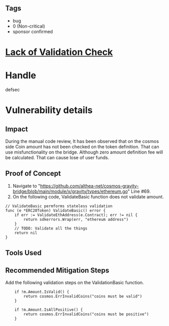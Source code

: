 ## Tags

- bug
- 0 (Non-critical)
- sponsor confirmed

# [Lack of Validation Check](https://github.com/code-423n4/2021-08-gravitybridge-findings/issues/55) 

# Handle

defsec


# Vulnerability details

## Impact

During the manual code review, It has been observed that on the cosmos side Coin amount has not been checked on the token definition. That can use misfunctionality on the bridge.  Although zero amount definition fee will be calculated. That can cause lose of user funds. 

## Proof of Concept

1. Navigate to "https://github.com/althea-net/cosmos-gravity-bridge/blob/main/module/x/gravity/types/ethereum.go" Line #69.
2. On the following code, ValidateBasic function does not validate amount.

```
// ValidateBasic permforms stateless validation
func (e *ERC20Token) ValidateBasic() error {
	if err := ValidateEthAddress(e.Contract); err != nil {
		return sdkerrors.Wrap(err, "ethereum address")
	}
	// TODO: Validate all the things
	return nil
}
```

## Tools Used

## Recommended Mitigation Steps

Add the following validation steps on the ValidationBasic function.

```
	if !m.Amount.IsValid() {
		return cosmos.ErrInvalidCoins("coins must be valid")
	}

	if !m.Amount.IsAllPositive() {
		return cosmos.ErrInvalidCoins("coins must be positive")
	}
```



